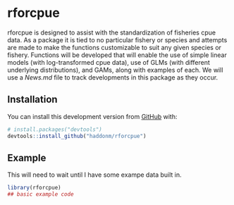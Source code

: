 
<!-- README.md is generated from README.Rmd. Please edit that file -->

# rforcpue

<!-- badges: start -->

<!-- badges: end -->

rforcpue is designed to assist with the standardization of fisheries
cpue data. As a package it is tied to no particular fishery or species
and attempts are made to make the functions customizable to suit any
given species or fishery. Functions will be developed that will enable
the use of simple linear models (with log-transformed cpue data), use of
GLMs (with different underlying distributions), and GAMs, along with
examples of each. We will use a *News.md* file to track developments in
this package as they occur.

## Installation

You can install this development version from
[GitHub](https://github.com/) with:

``` r
# install.packages("devtools")
devtools::install_github("haddonm/rforcpue")
```

## Example

This will need to wait until I have some exampe data built in.

``` r
library(rforcpue)
## basic example code
```
